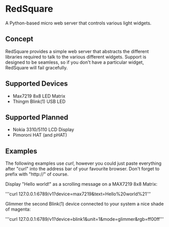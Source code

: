 # RedSquare

A Python-based micro web server that controls various light widgets.

## Concept

RedSquare provides a simple web server that abstracts the different libraries required to talk to the various different widgets.  Support is designed to be seamless, so if you don't have a particular widget, RedSquare will fail gracefully.

## Supported Devices

- Max7219 8x8 LED Matrix
- Thingm Blink(1) USB LED

## Supported Planned

- Nokia 3310/5110 LCD Display
- Pimoroni HAT (and pHAT)

## Examples

The following examples use *curl*, however you could just paste everything after "curl" into the address bar of your favourite browser.  Don't forget to prefix with "http://" of course.

Display "Hello world!" as a scrolling message on a MAX7219 8x8 Matrix:

'''curl 127.0.0.1:6789/v1?device=max7219&text=Hello%20world%21'''

Glimmer the second Blink(1) device connected to your system a nice shade of magenta:

'''curl 127.0.0.1:6789/v1?device=blink1&unit=1&mode=glimmer&rgb=ff00ff'''





